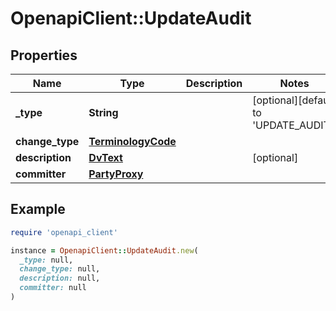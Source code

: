 # OpenapiClient::UpdateAudit

## Properties

| Name | Type | Description | Notes |
| ---- | ---- | ----------- | ----- |
| **_type** | **String** |  | [optional][default to &#39;UPDATE_AUDIT&#39;] |
| **change_type** | [**TerminologyCode**](TerminologyCode.md) |  |  |
| **description** | [**DvText**](DvText.md) |  | [optional] |
| **committer** | [**PartyProxy**](PartyProxy.md) |  |  |

## Example

```ruby
require 'openapi_client'

instance = OpenapiClient::UpdateAudit.new(
  _type: null,
  change_type: null,
  description: null,
  committer: null
)
```

